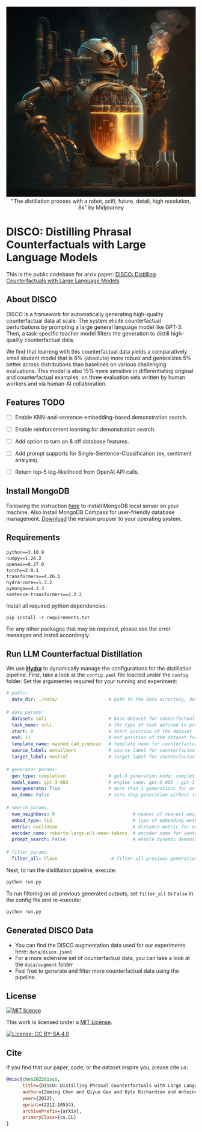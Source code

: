 <!-- ![Title](./img/disco_main_50.png) -->
<p align="center">
  <img src="./img/disco_main_50.png" />
  <br>
  "The distillation process with a robot, scifi, future, detail, high resolution, 8k" by Midjourney
</p>

# DISCO: Distilling Phrasal Counterfactuals with Large Language Models

This is the public codebase for arxiv paper: [DISCO: Distilling Counterfactuals with Large Language Models](https://arxiv.org/abs/2212.10534)


## About DISCO
DISCO is a framework for automatically generating high-quality counterfactual data at scale. The system elicite counterfactual perturbations by prompting a large general language model like GPT-3. Then, a task-specific teacher model filters the generation to distill high-quality counterfactual data. 

We find that learning with this counterfactual data yields a comparatively small student model that is 6% (absolute) more robust and generalizes 5% better across distributions than baselines on various challenging evaluations. This model is also 15% more sensitive in differentiating original and counterfactual examples, on three evaluation sets written by human workers and via human-AI collaboration.

## Features TODO
- [ ] Enable KNN-and-sentence-embedding-based demonstration search.
- [ ] Enable reinforcement learning for demonstration search.
- [ ] Add option to turn on & off database features.
- [ ] Add prompt supports for Single-Sentence-Classification (ex, sentiment analysis).
- [ ] Return top-5 log-likelihood from OpenAI API calls.


## Install MongoDB
Following the instruction [here](https://www.prisma.io/dataguide/mongodb/setting-up-a-local-mongodb-database#setting-up-mongodb-on-macos) to install MongoDB local server on your machine. Also install MongoDB Compass for user-friendly database management. [Download](https://www.mongodb.com/try/download/compass) the version propoer to your operating system.


## Requirements

```
python==3.10.9
numpy==1.24.2
openai==0.27.0
torch==2.0.1
transformers==4.26.1
hydra-core==1.3.2
pymongo==4.3.3
sentence-transformers==2.2.2
```

Install all required python dependencies:

```
pip install -r requirements.txt
```

For any other packages that may be required, please see the error messages and install accordingly.

## Run LLM Counterfactual Distillation

We use [**Hydra**](https://hydra.cc/docs/intro/) to dynamically manage the configurations for the distillation pipeline. First, take a look at the `config.yaml` file loacted under the `config` folder. Set the argumentes required for your running and experiment:

```yaml
# paths:
  data_dir: ./data/                   # path to the data directory, default to ./data

# data_params:
  dataset: snli                       # base dataset for conterfactual generation
  task_name: snli                     # the type of task defined in prompt.retrieval
  start: 0                            # start position of the dataset for the current batch
  end: 11                             # end position of the dataset for the current batch
  template_name: masked_cad_premise   # template name for counterfactual generation 
  source_label: entailment            # source label for counterfactual generation
  target_label: neutral               # target label for counterfactual generation

# generator_params:
  gen_type: completion                # gpt-3 generation mode: completion | insertion | chat
  model_name: gpt-3-003               # engine name: gpt-3-003 | gpt-3-002 | chatgpt | gpt-4
  overgenerate: True                  # more than 1 generations for an input data
  no_demo: False                      # zero-shop generation without in-context examples

# search_params: 
  num_neighbors: 8                             # number of nearest neighbors
  embed_type: CLS                              # type of embedding method
  metric: euclidean                            # distance metric for nearest neighbor
  encoder_name: roberta-large-nli-mean-tokens  # encoder name for sentence embedding
  prompt_search: False                         # enable dynamic demonstration selection 

# filter_params:
  filter_all: Flase                    # filter all previous generation outputs
```

Next, to run the distillation pipeline, execute:

```bash
python run.py
```

To run filtering on all previous generated outputs, set `filter_all` to `False` in the config file and re-execute:
```bash
python run.py
```

## Generated DISCO Data
- You can find the DISCO augmentation data used for our experiments here: `data/disco.jsonl`
- For a more extensive set of counterfactual data, you can take a look at the `data/augment` folder
- Feel free to generate and filter more counterfactual data using the pipeline.

## License

[![MIT license](https://img.shields.io/badge/License-MIT-blue.svg)](https://lbesson.mit-license.org/)

This work is licensed under a [MIT License](http://creativecommons.org/licenses/by-nc-sa/4.0/).

[![License: CC BY-SA 4.0](https://camo.githubusercontent.com/bdc6a3b8963aa99ff57dfd6e1e4b937bd2e752bcb1f1936f90368e5c3a38f670/68747470733a2f2f696d672e736869656c64732e696f2f62616467652f4c6963656e73652d434325323042592d2d5341253230342e302d6c69676874677265792e737667)](https://creativecommons.org/licenses/by-sa/4.0/)

<!-- The **DISCO** augmentation dataset is licensed under a [Creative Commons Attribution-NonCommercial-ShareAlike 4.0 International License](http://creativecommons.org/licenses/by-nc-sa/4.0/). -->


## Cite

If you find that our paper, code, or the dataset inspire you, please cite us:

```bibtex
@misc{chen2022disco,
      title={DISCO: Distilling Phrasal Counterfactuals with Large Language Models}, 
      author={Zeming Chen and Qiyue Gao and Kyle Richardson and Antoine Bosselut and Ashish Sabharwal},
      year={2022},
      eprint={2212.10534},
      archivePrefix={arXiv},
      primaryClass={cs.CL}
}
```

